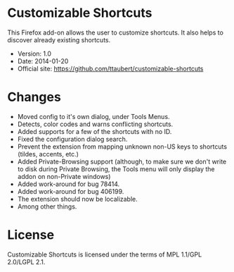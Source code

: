 # Customizable Shortcuts

This Firefox add-on allows the user to customize shortcuts. It also helps to
discover already existing shortcuts.

- Version: 1.0
- Date: 2014-01-20
- Official site: <https://github.com/ttaubert/customizable-shortcuts>

# Changes

* Moved config to it's own dialog, under Tools Menus.
* Detects, color codes and warns conflicting shortcuts.
* Added supports for a few of the shortcuts with no ID.
* Fixed the configuration dialog search.
* Prevent the extension from mapping unknown non-US keys to shortcuts (tildes, accents, etc.)
* Added Private-Browsing support (although, to make sure we don't write to disk during Private Browsing, the Tools menu will only display the addon on non-Private windows)
* Added work-around for bug 78414.
* Added work-around for bug 406199.
* The extension should now be localizable.
* Among other things.

# License

Customizable Shortcuts is licensed under the terms of MPL 1.1/GPL 2.0/LGPL 2.1.
